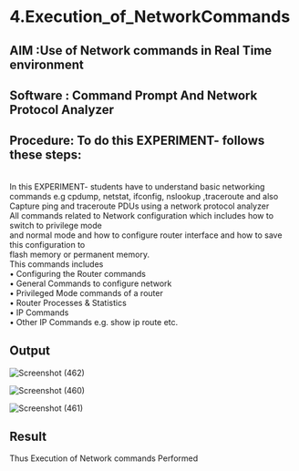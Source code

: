 # 4.Execution_of_NetworkCommands
## AIM :Use of Network commands in Real Time environment
## Software : Command Prompt And Network Protocol Analyzer
## Procedure: To do this EXPERIMENT- follows these steps:
<BR>
In this EXPERIMENT- students have to understand basic networking commands e.g cpdump, netstat, ifconfig, nslookup ,traceroute and also Capture ping and traceroute PDUs using a network protocol analyzer 
<BR>
All commands related to Network configuration which includes how to switch to privilege mode
<BR>
and normal mode and how to configure router interface and how to save this configuration to
<BR>
flash memory or permanent memory.
<BR>
This commands includes
<BR>
• Configuring the Router commands
<BR>
• General Commands to configure network
<BR>
• Privileged Mode commands of a router 
<BR>
• Router Processes & Statistics
<BR>
• IP Commands
<BR>
• Other IP Commands e.g. show ip route etc.
<BR>

## Output
![Screenshot (462)](https://github.com/user-attachments/assets/bcdbfb2f-22a5-460a-a092-cad992a60e16)


![Screenshot (460)](https://github.com/user-attachments/assets/d972bbd9-ac1e-465a-a89a-56c25b53d51f)

![Screenshot (461)](https://github.com/user-attachments/assets/73c1a372-9a73-40ef-b8a4-2bc30eb75055)



## Result
Thus Execution of Network commands Performed 
